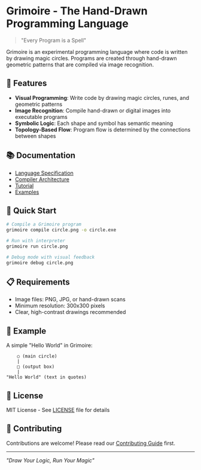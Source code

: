 # Grimoire - The Hand-Drawn Programming Language

> "Every Program is a Spell"

Grimoire is an experimental programming language where code is written by drawing magic circles. Programs are created through hand-drawn geometric patterns that are compiled via image recognition.

## 🌟 Features

- **Visual Programming**: Write code by drawing magic circles, runes, and geometric patterns
- **Image Recognition**: Compile hand-drawn or digital images into executable programs
- **Symbolic Logic**: Each shape and symbol has semantic meaning
- **Topology-Based Flow**: Program flow is determined by the connections between shapes

## 📚 Documentation

- [Language Specification](docs/language-spec.md)
- [Compiler Architecture](docs/compiler-spec.md)
- [Tutorial](docs/tutorial.md)
- [Examples](examples/)

## 🚀 Quick Start

```bash
# Compile a Grimoire program
grimoire compile circle.png -o circle.exe

# Run with interpreter
grimoire run circle.png

# Debug mode with visual feedback
grimoire debug circle.png
```

## 📋 Requirements

- Image files: PNG, JPG, or hand-drawn scans
- Minimum resolution: 300x300 pixels
- Clear, high-contrast drawings recommended

## 🔮 Example

A simple "Hello World" in Grimoire:

```
    ○ (main circle)
    |
    □ (output box)
    |
"Hello World" (text in quotes)
```

## 📖 License

MIT License - See [LICENSE](LICENSE) file for details

## 🤝 Contributing

Contributions are welcome! Please read our [Contributing Guide](CONTRIBUTING.md) first.

---

*"Draw Your Logic, Run Your Magic"*